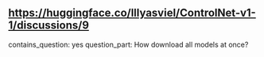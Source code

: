 ## https://huggingface.co/lllyasviel/ControlNet-v1-1/discussions/9

contains_question: yes
question_part: How download all models at once?
